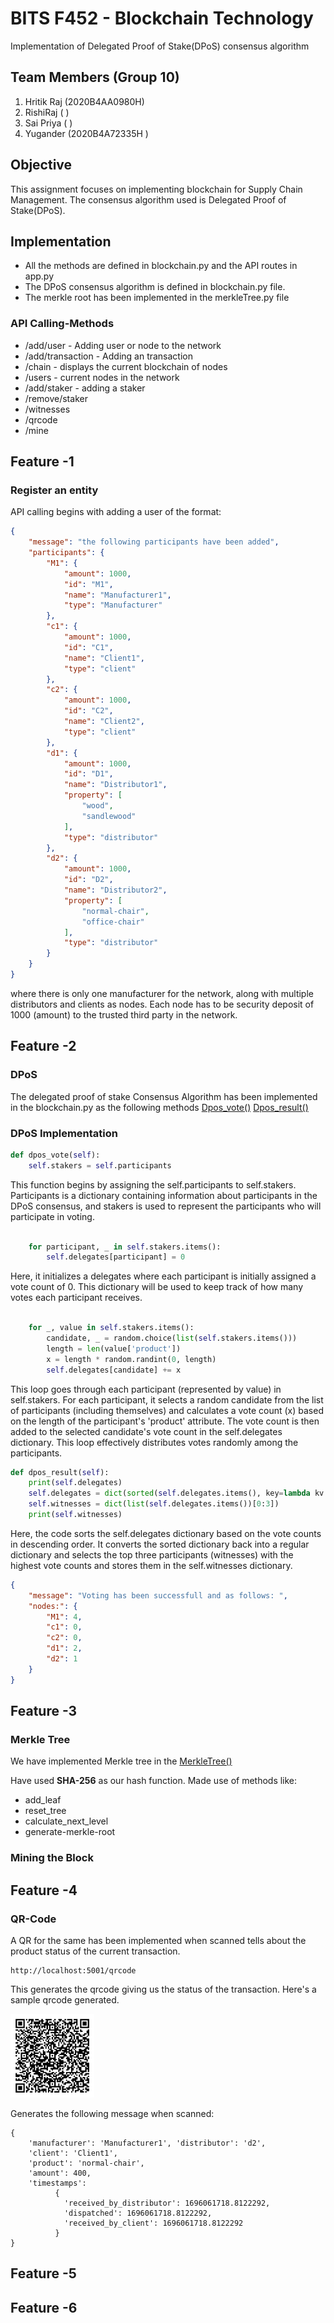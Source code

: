 # BITS F452 - Blockchain Technology

Implementation of Delegated Proof of Stake(DPoS) consensus algorithm

## Team Members (Group 10)
<ol>
  <li>Hritik Raj (2020B4AA0980H) </li>
  <li>RishiRaj ( ) </li>
  <li>Sai Priya ( )</li>
  <li>Yugander (2020B4A72335H )</li>
</ol>
 
## Objective 
This assignment focuses on implementing blockchain for Supply Chain Management. The consensus algorithm used is Delegated Proof of Stake(DPoS).<br>


<h2>Implementation</h2>
<ul>
<li>All the methods are defined in blockchain.py and the API routes in app.py</li>
<li>The DPoS consensus algorithm is defined in blockchain.py file.</li>
<li>The merkle root has been implemented in the merkleTree.py file
</ul>

<h3> API Calling-Methods </h3>
<ul>
<li>/add/user - Adding user or node to the network</li>
<li>/add/transaction - Adding an transaction</li>
<li>/chain - displays the current blockchain of nodes</li >
<li>/users - current nodes in the network</li>
<li>/add/staker - adding a staker</li>
<li>/remove/staker</li>
<li>/witnesses</li>  
<li>/qrcode</li>
<li>/mine</li>
</ul>


## Feature -1 

### Register an entity

API calling begins with adding a user of the format:

``` json
{
    "message": "the following participants have been added",
    "participants": {
        "M1": {
            "amount": 1000,
            "id": "M1",
            "name": "Manufacturer1",
            "type": "Manufacturer"
        },
        "c1": {
            "amount": 1000,
            "id": "C1",
            "name": "Client1",
            "type": "client"
        },
        "c2": {
            "amount": 1000,
            "id": "C2",
            "name": "Client2",
            "type": "client"
        },
        "d1": {
            "amount": 1000,
            "id": "D1",
            "name": "Distributor1",
            "property": [
                "wood",
                "sandlewood"
            ],
            "type": "distributor"
        },
        "d2": {
            "amount": 1000,
            "id": "D2",
            "name": "Distributor2",
            "property": [
                "normal-chair",
                "office-chair"
            ],
            "type": "distributor"
        }
    }
}
```

where there is only one manufacturer for the network, along with multiple distributors and clients as nodes. Each node has to be security deposit of 1000 (amount) to the trusted third party in the network.


## Feature -2 

### DPoS 
The delegated proof of stake Consensus Algorithm has been implemented in the blockchain.py as the following methods
[Dpos_vote()](https://github.com/Prod23/SupplyChainManagement_Blockchain/blob/4bed1b209cee0a5132f135d2b10ed2fa6714a4c6/Blockchain.py#L127)
[Dpos_result()](https://github.com/Prod23/SupplyChainManagement_Blockchain/blob/4bed1b209cee0a5132f135d2b10ed2fa6714a4c6/Blockchain.py#L137C4-L137C27)

<h3>DPoS Implementation</h3>

```python
def dpos_vote(self):
    self.stakers = self.participants

```
This function begins by assigning the self.participants to self.stakers. Participants is a dictionary containing information about participants in the DPoS consensus, and stakers is used to represent the participants who will participate in voting.

```python

    for participant, _ in self.stakers.items():
        self.delegates[participant] = 0

```

Here, it initializes a delegates where each participant is initially assigned a vote count of 0. This dictionary will be used to keep track of how many votes each participant receives.


```python

    for _, value in self.stakers.items():
        candidate, _ = random.choice(list(self.stakers.items()))
        length = len(value['product'])
        x = length * random.randint(0, length)
        self.delegates[candidate] += x


```

This loop goes through each participant (represented by value) in self.stakers. For each participant, it selects a random candidate from the list of participants (including themselves) and calculates a vote count (x) based on the length of the participant's 'product' attribute. The vote count is then added to the selected candidate's vote count in the self.delegates dictionary. This loop effectively distributes votes randomly among the participants.

```python
def dpos_result(self):
    print(self.delegates)
    self.delegates = dict(sorted(self.delegates.items(), key=lambda kv: (kv[1], kv[0]), reverse=True))
    self.witnesses = dict(list(self.delegates.items())[0:3])
    print(self.witnesses)

```

Here, the code sorts the self.delegates dictionary based on the vote counts in descending order. It converts the sorted dictionary back into a regular dictionary and selects the top three participants (witnesses) with the highest vote counts and stores them in the self.witnesses dictionary. 


``` json
{
    "message": "Voting has been successfull and as follows: ",
    "nodes:": {
        "M1": 4,
        "c1": 0,
        "c2": 0,
        "d1": 2,
        "d2": 1
    }
}

```
## Feature -3

### Merkle Tree

We have implemented Merkle tree in the 
[MerkleTree()](https://github.com/Prod23/SupplyChainManagement_Blockchain/blob/3e0fd692c2e10e97614b03d5c97ffa07bbfcec46/MerkleTree.py#L5C12-L5C12)

Have used **SHA-256** as our hash function. Made use of methods like:
<ul>
  <li>add_leaf</li>
  <li>reset_tree</li>
  <li>calculate_next_level</li>
  <li>generate-merkle-root</li>
</ul>


### Mining the Block


## Feature -4 

### QR-Code
A QR for the same has been implemented when scanned tells about the product status of the current transaction.

``` 
http://localhost:5001/qrcode
```
This generates the qrcode giving us the status of the transaction. Here's a sample qrcode generated.

<img  src="./Images/qr_code.png" width = 134px height = 134px>

Generates the following message when scanned:
``` 
{
    'manufacturer': 'Manufacturer1', 'distributor': 'd2',
    'client': 'Client1',
    'product': 'normal-chair',
    'amount': 400,
    'timestamps':
          {
            'received_by_distributor': 1696061718.8122292,
            'dispatched': 1696061718.8122292,
            'received_by_client': 1696061718.8122292
          }
}

```





## Feature -5 

## Feature -6 
